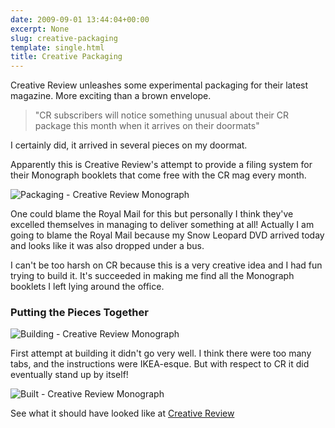 ```yaml
---
date: 2009-09-01 13:44:04+00:00
excerpt: None
slug: creative-packaging
template: single.html
title: Creative Packaging
---
```


Creative Review unleashes some experimental packaging for their latest magazine. More exciting than a brown envelope.

> "CR subscribers will notice something unusual about their CR package this month when it arrives on their doormats"

I certainly did, it arrived in several pieces on my doormat.

Apparently this is Creative Review's attempt to provide a filing system for their Monograph booklets that come free with the CR mag every month.

![Packaging - Creative Review Monograph](/images/blog/cr-mono/m1.jpg)

One could blame the Royal Mail for this but personally I think they've excelled themselves in managing to deliver something at all! Actually I am going to blame the Royal Mail because my Snow Leopard DVD arrived today and looks like it was also dropped under a bus.

I can't be too harsh on CR because this is a very creative idea and I had fun trying to build it. It's succeeded in making me find all the Monograph booklets I left lying around the office.

### Putting the Pieces Together

![Building - Creative Review Monograph](/images/blog/cr-mono/m2.jpg)

First attempt at building it didn't go very well. I think there were too many tabs, and the instructions were IKEA-esque. But with respect to CR it did eventually stand up by itself!

![Built - Creative Review Monograph](/images/blog/cr-mono/m3.jpg)

See what it should have looked like at [Creative Review](http://creativereview.co.uk/cr-blog/2009/august1/subscribers-check-the-packaging)
